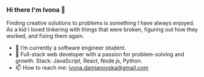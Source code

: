 ### Hi there I'm Ivona 👋

 Finding creative solutions to problems is something I have always enjoyed. As a kid I loved tinkering with things that were broken, figuring out how they worked, and fixing them again.

- 🔭 I’m currently a software engineer student. 
- 🌱 Full-stack web developer with a passion for problem-solving and growth. Stack: JavaScript, React, Node.js, Python.
- 📫 How to reach me: ivona.damjanovska@gmail.com

